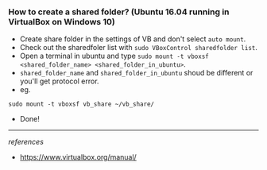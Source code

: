 ### How to create a shared folder? (Ubuntu 16.04 running in VirtualBox on Windows 10)
* Create share folder in the settings of VB and don't select `auto mount`.
* Check out the sharedfoler list with `sudo VBoxControl sharedfolder list`.
* Open a terminal in ubuntu and type `sudo mount -t vboxsf <shared_folder_name> <shared_folder_in_ubuntu>`.
* `shared_folder_name` and `shared_folder_in_ubuntu` shoud be different or you'll get protocol error.
* eg. 
```
sudo mount -t vboxsf vb_share ~/vb_share/
```
* Done!

-------
*references*
* https://www.virtualbox.org/manual/
